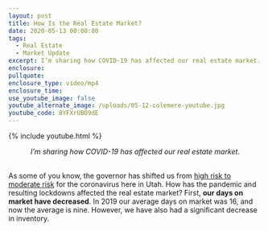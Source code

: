 ```yaml
---
layout: post
title: How Is the Real Estate Market?
date: 2020-05-13 00:00:00
tags:
  - Real Estate
  - Market Update
excerpt: I’m sharing how COVID-19 has affected our real estate market.
enclosure:
pullquote:
enclosure_type: video/mp4
enclosure_time:
use_youtube_image: false
youtube_alternate_image: /uploads/05-12-colemere-youtube.jpg
youtube_code: 8YFXrUBO9dE
---
```


{% include youtube.html %}

<center><em>I’m sharing how COVID-19 has affected our real estate market.</em></center>

<br>As some of you know, the governor has shifted us from <u><a target="_blank" href="https://coronavirus.utah.gov/utahs-moderate-risk-phase/">high risk to moderate risk</a></u> for the coronavirus here in Utah. How has the pandemic and resulting lockdowns affected the real estate market? First, **our days on market have decreased**. In 2019 our average days on market was 16, and now the average is nine. However, we have also had a significant decrease in inventory.